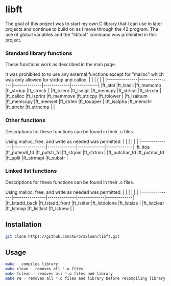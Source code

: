 # libft

The goal of this project was to start my own C library that I can use in later projects and continue to build on as I move through the 42 program.
The use of global variables and the "libtool" command was prohibited in this project.

### Standard library functions
These functions work as described in the man page.

It was prohibited to to use any external functions except for "malloc" which was only allowed for strdup and calloc.
|               |                |              |             |             |
|---------------|----------------|--------------|-------------|-------------|
|ft_atoi        |ft_isacii       |ft_memcmp     |ft_strdup    |ft_strnstr   |
|ft_bzero       |ft_isdigit      |ft_memcpy     |ft_strlcat   |ft_strrchr   |
|ft_calloc      |ft_isprint      |ft_memmove    |ft_strlcpy   |ft_tolower   |
|ft_isalnum     |ft_memccpy      |ft_memset     |ft_strlen    |ft_toupper   |
|ft_isalpha     |ft_memchr       |ft_strchr     |ft_strncmp   |             |

### Other functions
Descriptions for these functions can be found in their .c files.

Using malloc, free, and write as needed was permitted.
|               |                |              |             |             |
|---------------|----------------|--------------|-------------|-------------|
|ft_itoa        |ft_putendl_fd   |ft_putstr_fd  |ft_strjoin   |ft_strtrim   |
|ft_putchar_fd  |ft_putnbr_fd    |ft_split      |ft_strmapi   |ft_substr    |

### Linked list functions
Descriptions for these functions can be found in their .c files.

Using malloc, free, and write as needed was permitted.
|               |                |              |             |             |
|---------------|----------------|--------------|-------------|-------------|
|ft_lstadd_back |ft_lstadd_front |ft_lstiter    |ft_lstdelone |ft_lstsize   |
|ft_lstclear    |ft_lstmap       |ft_listlast   |ft_lstnew    |             |

## Installation
```bash
git clone https://github.com/AuroraSloan/libft.git
```
## Usage
```bash
make - compiles library
make clean - removes all *.o files
make fclean - removes all *.o files and library
make re - removes all *.o files and library before recompiling library
```
